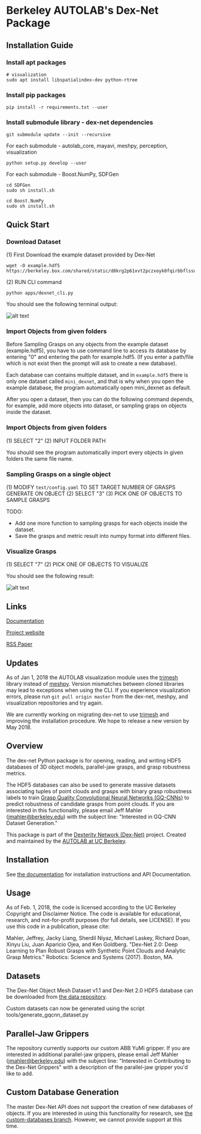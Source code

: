 # Berkeley AUTOLAB's Dex-Net Package

## Installation Guide
### Install apt packages
```
# visualization
sudo apt install libspatialindex-dev python-rtree
```
### Install pip packages
```
pip install -r requirements.txt --user
```
### Install submodule library - dex-net dependencies
```
git submodule update --init --recursive
```
For each submodule - autolab_core, mayavi, meshpy, perception, visualization
```
python setup.py develop --user
```
For each submodule - Boost.NumPy, SDFGen
```
cd SDFGen
sudo sh install.sh

cd Boost.NumPy
sudo sh install.sh
```
## Quick Start
### Download Dataset
(1) First Download the example dataset provided by Dex-Net
```
wget -O example.hdf5 https://berkeley.box.com/shared/static/d8krg2p61xvt2pczxoyk0fqirbbflssu.hdf5
```
(2) RUN CLI command
```
python apps/dexnet_cli.py
```
You should see the following terminal output:

![alt text](imgs/cli.png)

### Import Objects from given folders

Before Sampling Grasps on any objects from the example dataset (example.hdf5), you have to use command line to access its database by entering "0" and entering the path for example.hdf5. (If you enter a path/file which is not exist then the prompt will ask to create a new database). 

Each database can contains multiple dataset, and in `example.hdf5` there is only one dataset called `mini_dexnet`, and that is why when you open the example database, the program automatically open mini_dexnet as default. 

After you open a dataset, then you can do the following command depends, for example, add more objects into dataset, or sampling graps on objects inside the dataset.

### Import Objects from given folders
(1) SELECT "2"
(2) INPUT FOLDER PATH

You should see the program automatically import every objects in given folders the same file name.

<!-- ![alt text](imgs/import_objects.png)
 -->

### Sampling Grasps on a single object
(1) MODIFY `test/config.yaml` TO SET TARGET NUMBER OF GRASPS GENERATE ON OBJECT
(2) SELECT "3"
(3) PICK ONE OF OBJECTS TO SAMPLE GRASPS

TODO:
- Add one more function to sampling grasps for each objects inside the dataset.
- Save the grasps and metric result into numpy format into different files.

### Visualize Grasps
(1) SELECT "7"
(2) PICK ONE OF OBJECTS TO VISUALIZE

You should see the following result:

![alt text](imgs/RESULT.png)

## Links
[Documentation](https://berkeleyautomation.github.io/dex-net/code.html)

[Project website](https://berkeleyautomation.github.io/dex-net)

[RSS Paper](https://github.com/BerkeleyAutomation/dex-net/raw/gh-pages/docs/dexnet_rss2017_final.pdf)

## Updates
As of Jan 1, 2018 the AUTOLAB visualization module uses the [trimesh](https://github.com/mikedh/trimesh) library instead of [meshpy](https://github.com/BerkeleyAutomation/meshpy).
Version mismatches between cloned libraries may lead to exceptions when using the CLI.
If you experience visualization errors, please run `git pull origin master` from the dex-net, meshpy, and visualization repositories and try again.

We are currently working on migrating dex-net to use [trimesh](https://github.com/mikedh/trimesh) and improving the installation procedure.
We hope to release a new version by May 2018.

## Overview
The dex-net Python package is for opening, reading, and writing HDF5 databases of 3D object models, parallel-jaw grasps, and grasp robustness metrics.

The HDF5 databases can also be used to generate massive datasets associating tuples of point clouds and grasps with binary grasp robustness labels to train [Grasp Quality Convolutional Neural Networks (GQ-CNNs)](https://berkeleyautomation.github.io/gqcnn) to predict robustness of candidate grasps from point clouds.
If you are interested in this functionality, please email Jeff Mahler (jmahler@berkeley.edu) with the subject line: "Interested in GQ-CNN Dataset Generation."

This package is part of the [Dexterity Network (Dex-Net)](https://berkeleyautomation.github.io/dex-net) project.
Created and maintained by the [AUTOLAB at UC Berkeley](https://autolab.berkeley.edu).

## Installation
See [the documentation](https://berkeleyautomation.github.io/dex-net/code.html) for installation instructions and API Documentation.

## Usage
As of Feb. 1, 2018, the code is licensed according to the UC Berkeley Copyright and Disclaimer Notice.
The code is available for educational, research, and not-for-profit purposes (for full details, see LICENSE).
If you use this code in a publication, please cite:

Mahler, Jeffrey, Jacky Liang, Sherdil Niyaz, Michael Laskey, Richard Doan, Xinyu Liu, Juan Aparicio Ojea, and Ken Goldberg. "Dex-Net 2.0: Deep Learning to Plan Robust Grasps with Synthetic Point Clouds and Analytic Grasp Metrics." Robotics: Science and Systems (2017). Boston, MA.

## Datasets
The Dex-Net Object Mesh Dataset v1.1 and Dex-Net 2.0 HDF5 database can be downloaded from [the data repository](http://bit.ly/2uh07i9).

Custom datasets can now be generated using the script tools/generate_gqcnn_dataset.py

## Parallel-Jaw Grippers
The repository currently supports our custom ABB YuMi gripper.
If you are interested in additional parallel-jaw grippers, please email Jeff Mahler (jmahler@berkeley.edu) with the subject line: "Interested in Contributing to the Dex-Net Grippers" with a description of the parallel-jaw gripper you'd like to add.

## Custom Database Generation
The master Dex-Net API does not support the creation of new databases of objects. 
If you are interested in using this functionality for research, see [the custom-databases branch](https://github.com/BerkeleyAutomation/dex-net/tree/custom-databases).
However, we cannot provide support at this time.